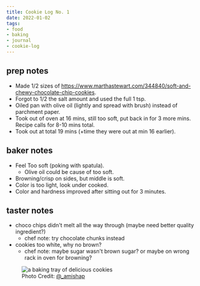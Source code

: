 ```yaml
---
title: Cookie Log No. 1
date: 2022-01-02
tags:
- food
- baking
- journal
- cookie-log
---
```


## prep notes

- Made 1/2 sizes of <https://www.marthastewart.com/344840/soft-and-chewy-chocolate-chip-cookies>.
- Forgot to 1/2 the salt amount and used the full 1 tsp.
- Oiled pan with olive oil (lightly and spread with brush) instead of parchment paper.
- Took out of oven at 16 mins, still too soft, put back in for 3 more mins. Recipe calls for 8-10 mins total.
- Took out at total 19 mins (+time they were out at min 16 earlier).

## baker notes

- Feel Too soft (poking with spatula).
    - Olive oil could be cause of too soft.
- Browning/crisp on sides, but middle is soft.
- Color is too light, look under cooked.
- Color and hardness improved after sitting out for 3 minutes.

## taster notes

- choco chips didn't melt all the way through (maybe need better quality ingredient?)
    - chef note: try chocolate chunks instead
- cookies too white, why no brown?
    - chef note: maybe sugar wasn't brown sugar? or maybe on wrong rack in oven for browning?


<figure>
    <picture>
        <source type="image/webp" srcset="/images/blog/cookie-log-jan-2-2022.webp">
        <img src="/images/blog/cookie-log-jan-2-2022.jpg" alt="a baking tray of delicious cookies">
    </picture>
    <figcaption><span>Photo Credit:</span> <a href="https://twitter.com/_amishap">@_amishap</p>
</figure>

